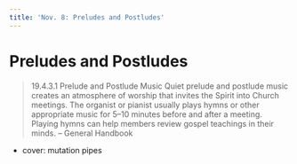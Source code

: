 ```yaml
---
title: 'Nov. 8: Preludes and Postludes'
---
```


# Preludes and Postludes

> 19.4.3.1
> Prelude and Postlude Music
> Quiet prelude and postlude music creates an atmosphere of worship that invites the Spirit into Church meetings. The organist or pianist usually plays hymns or other appropriate music for 5–10 minutes before and after a meeting. Playing hymns can help members review gospel teachings in their minds.
> &ndash; General Handbook

- cover: mutation pipes
